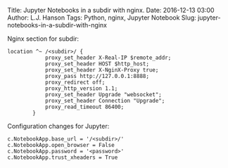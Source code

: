 Title: Jupyter Notebooks in a subdir with nginx.
Date: 2016-12-13 03:00
Author: L.J. Hanson
Tags: Python, nginx, Jupyter Notebook
Slug: jupyter-notebooks-in-a-subdir-with-nginx

Nginx section for subdir:
````
location ^~ /<subdir>/ {
            proxy_set_header X-Real-IP $remote_addr;
            proxy_set_header HOST $http_host;
            proxy_set_header X-NginX-Proxy true;
            proxy_pass http://127.0.0.1:8888;
            proxy_redirect off;
            proxy_http_version 1.1;
            proxy_set_header Upgrade "websocket";
            proxy_set_header Connection "Upgrade";
            proxy_read_timeout 86400;
        }
````


Configuration changes for Jupyter:
````
c.NotebookApp.base_url = '/<subdir>/'
c.NotebookApp.open_browser = False
c.NotebookApp.password = '<password>'
c.NotebookApp.trust_xheaders = True
````
